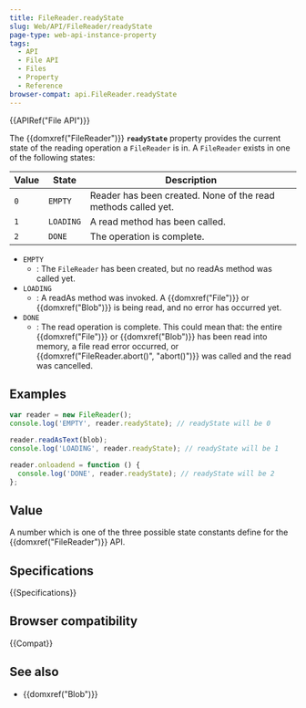 ```yaml
---
title: FileReader.readyState
slug: Web/API/FileReader/readyState
page-type: web-api-instance-property
tags:
  - API
  - File API
  - Files
  - Property
  - Reference
browser-compat: api.FileReader.readyState
---
```

{{APIRef("File API")}}

The {{domxref("FileReader")}} **`readyState`** property provides the current state of the reading operation a `FileReader` is in. A `FileReader` exists in one of the following states:

| Value | State     | Description                                                   |
| ----- | --------- | ------------------------------------------------------------- |
| `0`   | `EMPTY`   | Reader has been created. None of the read methods called yet. |
| `1`   | `LOADING` | A read method has been called.                                |
| `2`   | `DONE`    | The operation is complete.                                    |

- `EMPTY`
  - : The `FileReader` has been created, but no readAs method was called yet.
- `LOADING`
  - : A readAs method was invoked. A {{domxref("File")}} or {{domxref("Blob")}} is being read, and no error has occurred yet.
- `DONE`
  - : The read operation is complete. This could mean that: the entire {{domxref("File")}} or {{domxref("Blob")}} has been read into memory, a file read error occurred, or {{domxref("FileReader.abort()", "abort()")}} was called and the read was cancelled.

## Examples

```js
var reader = new FileReader();
console.log('EMPTY', reader.readyState); // readyState will be 0

reader.readAsText(blob);
console.log('LOADING', reader.readyState); // readyState will be 1

reader.onloadend = function () {
  console.log('DONE', reader.readyState); // readyState will be 2
};
```

## Value

A number which is one of the three possible state constants define for the {{domxref("FileReader")}} API.

## Specifications

{{Specifications}}

## Browser compatibility

{{Compat}}

## See also

- {{domxref("Blob")}}
